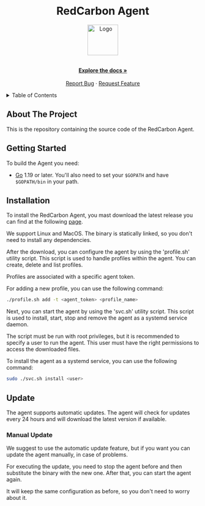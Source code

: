 <!-- PROJECT LOGO -->
<br />
<div align="center">
  <h1>RedCarbon Agent</h1>

  <a href="https://github.com/redcarbon-dev/redcarbon-agent">
    <img src="https://github.com/redcarbon-dev.png" alt="Logo" width="80" height="80">
  </a>

  <p align="center">
    <br />
    <a href="https://github.com/redcarbon-dev/redcarbon-agent/blob/main/README.md"><strong>Explore the docs »</strong></a>
    <br />
    <br />
    <a href="https://github.com/redcarbon-dev/redcarbon-agent/issues">Report Bug</a>
    ·
    <a href="https://github.com/redcarbon-dev/redcarbon-agent/issues">Request Feature</a>
  </p>
</div>

<!-- TABLE OF CONTENTS -->
<details>
  <summary>Table of Contents</summary>
  <ol>
    <li><a href="#about-the-project">About The Project</a></li>
    <li><a href="#getting-started">Getting Started</a></li>
  </ol>
</details>

<!-- ABOUT THE PROJECT -->

## About The Project

This is the repository containing the source code of the RedCarbon Agent.

<!-- GETTING STARTED -->

## Getting Started

To build the Agent you need:

- [Go](https://go.dev/) 1.19 or later. You'll also need to set your `$GOPATH` and have `$GOPATH/bin` in your path.


## Installation

To install the RedCarbon Agent, you mast download the latest release you can find at the following  [page](https://github.com/redcarbon-dev/redcarbon-agent/releases/latest).

We support Linux and MacOS. The binary is statically linked, so you don't need to install any dependencies.

After the download, you can configure the agent by using the 'profile.sh' utility script. This script is used to handle profiles within the agent. You can create, delete and list profiles.

Profiles are associated with a specific agent token.

For adding a new profile, you can use the following command:

```bash
./profile.sh add -t <agent_token> <profile_name>
```

Next, you can start the agent by using the 'svc.sh' utility script. This script is used to install, start, stop and remove the agent as a systemd service daemon.

The script must be run with root privileges, but it is recommended to specify a user to run the agent. This user must have the right permissions to access the downloaded files.

To install the agent as a systemd service, you can use the following command:

```bash
sudo ./svc.sh install <user>
```

## Update

The agent supports automatic updates. The agent will check for updates every 24 hours and will download the latest version if available.

### Manual Update
We suggest to use the automatic update feature, but if you want you can update the agent manually, in case of problems.

For executing the update, you need to stop the agent before and then substitute the binary with the new one. After that, you can start the agent again.

It will keep the same configuration as before, so you don't need to worry about it.